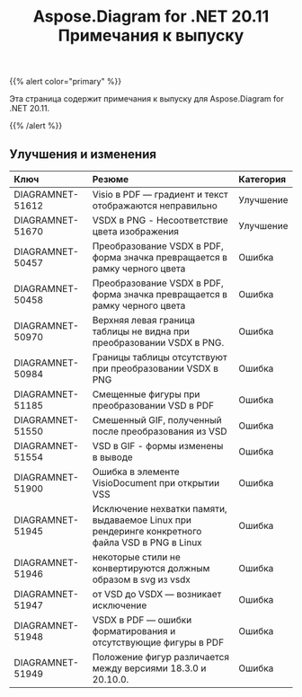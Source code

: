 ﻿---
title: Aspose.Diagram for .NET 20.11 Примечания к выпуску
type: docs
weight: 9
url: /ru/net/aspose-diagram-for-net-20-11-release-notes/
---
{{% alert color="primary" %}}

Эта страница содержит примечания к выпуску для Aspose.Diagram for .NET 20.11.

{{% /alert %}}
## **Улучшения и изменения**  ##

|**Ключ**|**Резюме**|**Категория**|
|:- |:- |:- |
|DIAGRAMNET-51612|Visio в PDF — градиент и текст отображаются неправильно|Улучшение|
|DIAGRAMNET-51670|VSDX в PNG - Несоответствие цвета изображения|Улучшение|
|DIAGRAMNET-50457|Преобразование VSDX в PDF, форма значка превращается в рамку черного цвета|Ошибка|
|DIAGRAMNET-50458|Преобразование VSDX в PDF, форма значка превращается в рамку черного цвета|Ошибка|
|DIAGRAMNET-50970|Верхняя левая граница таблицы не видна при преобразовании VSDX в PNG.|Ошибка|
|DIAGRAMNET-50984|Границы таблицы отсутствуют при преобразовании VSDX в PNG|Ошибка|
|DIAGRAMNET-51185|Смещенные фигуры при преобразовании VSD в PDF|Ошибка|
|DIAGRAMNET-51550|Смешенный GIF, полученный после преобразования из VSD|Ошибка|
|DIAGRAMNET-51554|VSD в GIF - формы изменены в выводе|Ошибка|
|DIAGRAMNET-51900|Ошибка в элементе VisioDocument при открытии VSS|Ошибка|
|DIAGRAMNET-51945|Исключение нехватки памяти, выдаваемое Linux при рендеринге конкретного файла VSD в PNG в Linux|Ошибка|
|DIAGRAMNET-51946|некоторые стили не конвертируются должным образом в svg из vsdx|Ошибка|
|DIAGRAMNET-51947|от VSD до VSDX — возникает исключение|Ошибка|
|DIAGRAMNET-51948|VSDX в PDF — ошибки форматирования и отсутствующие фигуры в PDF|Ошибка|
|DIAGRAMNET-51949|Положение фигур различается между версиями 18.3.0 и 20.10.0.|Ошибка|



